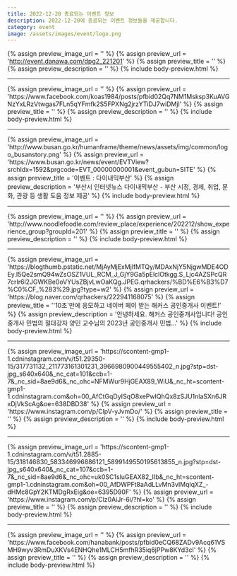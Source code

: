 ```yaml
---
title: 2022-12-20 종료되는 이벤트 정보
description: 2022-12-20에 종료되는 이벤트 정보들을 제공합니다.
category: event
image: /assets/images/event/logo.png
---
```

{% assign preview_image_url = '' %}
{% assign preview_url = 'http://event.danawa.com/dpg2_221201' %}
{% assign preview_title = '' %}
{% assign preview_description = '' %}
{% include body-preview.html %}
<hr>{% assign preview_image_url = '' %}
{% assign preview_url = 'https://www.facebook.com/koas1984/posts/pfbid02Qq7NM1Msksp3KuAVGNzYxLRzVtwgas7FLn5qYFmfk2S5FPXNg2jrzYTiDJ7wiDMjl' %}
{% assign preview_title = '' %}
{% assign preview_description = '' %}
{% include body-preview.html %}
<hr>{% assign preview_image_url = 'http://www.busan.go.kr/humanframe/theme/news/assets/img/common/logo_busanstory.png' %}
{% assign preview_url = 'https://www.busan.go.kr/news/event/EVTView?srchIdx=1592&prgcode=EVT_00000000001&event_gubun=SITE' %}
{% assign preview_title = '이벤트 : 다이내믹부산' %}
{% assign preview_description = '부산시 인터넷뉴스 다이내믹부산 - 부산 시정, 경제, 취업, 문화, 관광 등 생활 도움 정보 제공' %}
{% include body-preview.html %}
<hr>{% assign preview_image_url = '' %}
{% assign preview_url = 'http://www.noodlefoodle.com/review_place/experience/202212/show_experience_group?groupId=201' %}
{% assign preview_title = '' %}
{% assign preview_description = '' %}
{% include body-preview.html %}
<hr>{% assign preview_image_url = 'https://blogthumb.pstatic.net/MjAyMjExMjlfMTQy/MDAxNjY5NjgwMDE4ODEy.I5Qe2smQ94wZsOSZ1VUL_RCM_J_GjY9Ga5pElclOtkgg.S_Ljc4AZSPcQR7crIr6l2JGWKBe0oVYUsZBjvLwOaKQg.JPEG.qrhackers/%BD%E6%B3%D7%C0%CF_%283%29.jpg?type=w2' %}
{% assign preview_url = 'https://blog.naver.com/qrhackers/222941168075' %}
{% assign preview_title = ''10초'만에 응모하고 네이버 페이 받는 해커스 공인중개사 이벤트!' %}
{% assign preview_description = '안녕하세요. 해커스 공인중개사입니다! 공인중개사 민법의 절대강자 양민 교수님의 2023년 공인중개사 민법...' %}
{% include body-preview.html %}
<hr>{% assign preview_image_url = 'https://scontent-gmp1-1.cdninstagram.com/v/t51.29350-15/317731132_211773161301231_3966980900449555402_n.jpg?stp=dst-jpg_s640x640&amp;_nc_cat=101&amp;ccb=1-7&amp;_nc_sid=8ae9d6&amp;_nc_ohc=NFMWur9HjGEAX89_WiU&amp;_nc_ht=scontent-gmp1-1.cdninstagram.com&amp;oh=00_AfCtGqDyISqO8xePwIQhQx8zSJU1nlaSXn6JRxDjVkScAg&amp;oe=638DBD38' %}
{% assign preview_url = 'https://www.instagram.com/p/ClpV-yJvmDo/' %}
{% assign preview_title = '' %}
{% assign preview_description = '' %}
{% include body-preview.html %}
<hr>{% assign preview_image_url = 'https://scontent-gmp1-1.cdninstagram.com/v/t51.2885-15/318146830_583346996886121_5899149550195613855_n.jpg?stp=dst-jpg_s640x640&amp;_nc_cat=107&amp;ccb=1-7&amp;_nc_sid=8ae9d6&amp;_nc_ohc=uk0SC1sluGEAX82_IIb&amp;_nc_ht=scontent-gmp1-1.cdninstagram.com&amp;oh=00_AfDWPFt8aAdLLvMn3vIMqlqXZ_-dHMc8GpY2KTMDgRxEig&amp;oe=6395D90F' %}
{% assign preview_url = 'https://www.instagram.com/p/Clz0AiJr-6i/?hl=ko' %}
{% assign preview_title = '' %}
{% assign preview_description = '' %}
{% include body-preview.html %}
<hr>{% assign preview_image_url = '' %}
{% assign preview_url = 'https://www.facebook.com/hanabank/posts/pfbid0eCQ68ZADv9Acq61VSMH9wyv3RmDuXKVs4ENHQhe1MLCH5mfhR35iq6jPPw8KYd3cl' %}
{% assign preview_title = '' %}
{% assign preview_description = '' %}
{% include body-preview.html %}